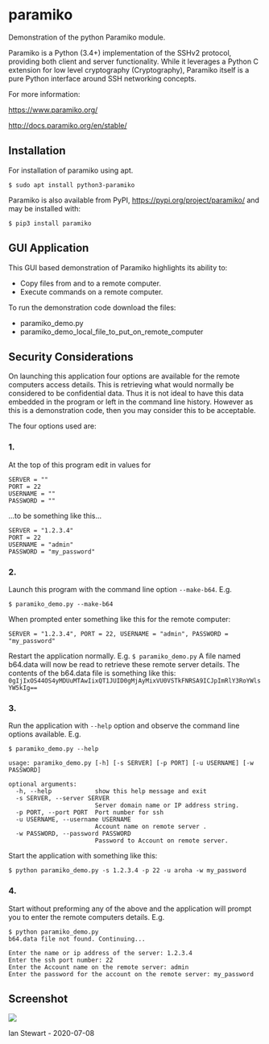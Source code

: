 # paramiko

Demonstration of the python Paramiko module.

Paramiko is a Python (3.4+) implementation of the SSHv2 protocol, providing both client and server functionality. 
While it leverages a Python C extension for low level cryptography (Cryptography), Paramiko itself is a pure 
Python interface around SSH networking concepts.

For more information:

https://www.paramiko.org/

http://docs.paramiko.org/en/stable/

## Installation

For installation of paramiko using apt.
```
$ sudo apt install python3-paramiko
```
Paramiko is also available from PyPI, https://pypi.org/project/paramiko/ and may be installed with:
```
$ pip3 install paramiko
```

## GUI Application

This GUI based demonstration of Paramiko highlights its ability to:

* Copy files from and to a remote computer.
* Execute commands on a remote computer.

To run the demonstration code download the files:

* paramiko_demo.py
* paramiko_demo_local_file_to_put_on_remote_computer


## Security Considerations

On launching this application four options are available for the remote computers
access details. This is retrieving what would normally be considered to be
confidential data. Thus it is not ideal to have this data embedded in the program 
or left in the command line history. However as this is a demonstration code, 
then you may consider this to be acceptable.

The four options used are:

### 1.

At the top of this program edit in values for 
```
SERVER = ""
PORT = 22
USERNAME = ""
PASSWORD = ""
```
...to be something like this...
```
SERVER = "1.2.3.4"
PORT = 22
USERNAME = "admin"
PASSWORD = "my_password"
```

### 2. 

Launch this program with the command line option `--make-b64`. E.g.
```
$ paramiko_demo.py --make-b64
```

When prompted enter something like this for the remote computer:
```
SERVER = "1.2.3.4", PORT = 22, USERNAME = "admin", PASSWORD = "my_password"
```
Restart the application normally. E.g. `$ paramiko_demo.py` 
A file named b64.data will now be read to retrieve these remote 
server details. The contents of the b64.data file is something like this:
`0gIjIxOS44OS4yMDUuMTAwIixQT1JUID0gMjAyMixVU0VSTkFNRSA9ICJpImRlY3RoYWlsYW5kIg==`

### 3.

Run the application with `--help` option and observe the command line options 
available. E.g.
```
$ paramiko_demo.py --help

usage: paramiko_demo.py [-h] [-s SERVER] [-p PORT] [-u USERNAME] [-w PASSWORD]

optional arguments:
  -h, --help            show this help message and exit
  -s SERVER, --server SERVER
                        Server domain name or IP address string.
  -p PORT, --port PORT  Port number for ssh
  -u USERNAME, --username USERNAME
                        Account name on remote server .
  -w PASSWORD, --password PASSWORD
                        Password to Account on remote server.
```

Start the application with something like this:
```
$ python paramiko_demo.py -s 1.2.3.4 -p 22 -u aroha -w my_password
```

### 4.

Start without preforming any of the above and the application will prompt 
you to enter the remote computers details. E.g.

```
$ python paramiko_demo.py
b64.data file not found. Continuing...

Enter the name or ip address of the server: 1.2.3.4
Enter the ssh port number: 22
Enter the Account name on the remote server: admin
Enter the password for the account on the remote server: my_password
```

## Screenshot

<img src="./screenshot.png">


Ian Stewart - 2020-07-08
